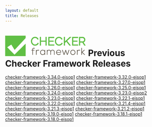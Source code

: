 ```yaml
---
layout: default
title: Releases
---
```

![Checker Framework logo](../CFLogo.png)
Previous Checker Framework Releases
=====================
[checker-framework-3.34.0-eisop1](../checker-framework-3.34.0-eisop1/index.html)
[checker-framework-3.32.0-eisop1](../checker-framework-3.32.0-eisop1/index.html)
[checker-framework-3.28.0-eisop1](../checker-framework-3.28.0-eisop1/index.html)
[checker-framework-3.27.0-eisop1](../checker-framework-3.27.0-eisop1/index.html)
[checker-framework-3.26.0-eisop1](../checker-framework-3.26.0-eisop1/index.html)
[checker-framework-3.25.0-eisop1](../checker-framework-3.25.0-eisop1/index.html)
[checker-framework-3.24.0-eisop1](../checker-framework-3.24.0-eisop1/index.html)
[checker-framework-3.23.0-eisop2](../checker-framework-3.23.0-eisop2/index.html)
[checker-framework-3.23.0-eisop1](../checker-framework-3.23.0-eisop1/index.html)
[checker-framework-3.22.1-eisop1](../checker-framework-3.22.1-eisop1/index.html)
[checker-framework-3.22.0-eisop1](../checker-framework-3.22.0-eisop1/index.html)
[checker-framework-3.21.4-eisop1](../checker-framework-3.21.4-eisop1/index.html)
[checker-framework-3.21.3-eisop1](../checker-framework-3.21.3-eisop1/index.html)
[checker-framework-3.21.2-eisop1](../checker-framework-3.21.2-eisop1/index.html)
[checker-framework-3.19.0-eisop1](../checker-framework-3.19.0-eisop1/index.html)
[checker-framework-3.18.1-eisop1](../checker-framework-3.18.1-eisop1/index.html)
[checker-framework-3.18.0-eisop1](../checker-framework-3.18.0-eisop1/index.html)
